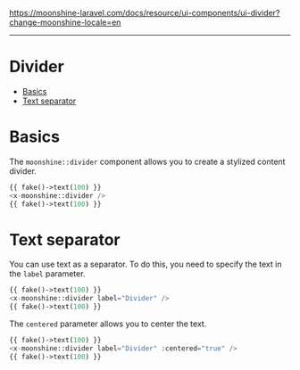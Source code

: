 https://moonshine-laravel.com/docs/resource/ui-components/ui-divider?change-moonshine-locale=en

------
# Divider

- [Basics](#basics)
- [Text separator](#text)

<a name="basics"></a>
# Basics

The `moonshine::divider` component allows you to create a stylized content divider.

```php
{{ fake()->text(100) }}
<x-moonshine::divider />
{{ fake()->text(100) }}
```

<a name="text"></a>
# Text separator

You can use text as a separator. To do this, you need to specify the text in the `label` parameter.

```php
{{ fake()->text(100) }}
<x-moonshine::divider label="Divider" />
{{ fake()->text(100) }}
```

The `centered` parameter allows you to center the text.

```php
{{ fake()->text(100) }}
<x-moonshine::divider label="Divider" :centered="true" />
{{ fake()->text(100) }}
```
